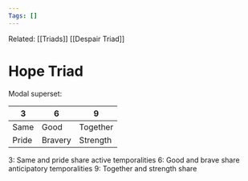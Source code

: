 ```yaml
---
Tags: []
---
```

Related: [[Triads]]  [[Despair Triad]]
# Hope Triad
Modal superset:

| 3 | 6 | 9 |
|---|---|---|
| Same | Good | Together |
| Pride | Bravery | Strength |

3: Same and pride share active temporalities
6: Good and brave share anticipatory temporalities
9: Together and strength share 
